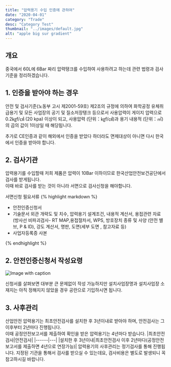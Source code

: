 ```yaml
---
title: "압력용기 수입 인증에 관하여"
date: "2020-04-01"
category: "Trade"
desc: "Category Test"
thumbnail: "../images/default.jpg"
alt: "apple big sur gradient"
---
```


## 개요

중국에서 60L에 6Bar 짜리 압력탱크를 수입하여 사용하려고 하는데 관련 법령과 검사기준을 정리하겠습니다.

## 1. 인증을 받아야 하는 경우

안전 및 검사기준(노동부 고시 제2001-59호) 제2조의 규정에 의하여 화학공정 유체취급용기 및 모든 사업장의 공기 및 질소저장탱크 등으로서
사용압력이 게이지 압력으로 0.2㎏f/㎠ (20 kpa) 이상이 되고, 사용압력 (단위：㎏f/㎠)과 용기 내용적 (단위：㎥) 의 곱의 값이 1이상일 때 해당됩니다.

추가로 CE인증과 같이 해외에서 인증을 받았다 하더라도 면제대상이 아니면 다시 한국에서 인증을 받아야 합니다.

## 2. 검사기관

압력용기를 수입할때 저희 제품은 압력이 10Bar 이하이므로 한국산업안전보건공단에서 검사를 받게됩니다.  
이때 바로 검사를 받는 것이 아니라 서면으로 검사신청을 해야합니다.

서면신청 필요서류
{% highlight markdown %}

- 안전인증신청서
- 기술문서
  외관 개략도 및 치수, 압력용기 설계조건, 내용적 계산서, 용접관련 자료
  (방사선 비파괴검사- RT MAP,용접절차서, WPS, 방호장치 종류 및 사양 (안전 밸브, P & ID), 강도 계산서,
  명판, 도면(세부 도면 , 참고자료 등)
- 사업자등록증 사본

{% endhighlight %}

## 2. 안전인증신청서 작성요령

![Image with caption](/assets/2020-04-01-airtank/document.PNG)

신청서를 살펴보면 대부분 큰 문제없이 작성 가능하지만 설치사업장명과 설치사업장 소재지는 아직 정해지지 않았을 경우 공란으로 기입하시면 됩니다.

## 3. 사후관리

산업안전 압력용기는 최초안전검사를 설치한 후 3년이내로 받아야 하며, 안전검사는 그 이후부터 2년마다 진행됩니다.  
이때 공정안전보고서를 제출하여 확인을 받은 압력용기는 4년마다 받습니다.
|최초안전검사|안전검사|
|------|---|
|설치한 후 3년이내|최초안전검사 이후 2년마다(공정안전보고서를 제출하면 4년으로 연장가능)|
압력용기의 사후관리는 정기검사를 통해 진행됩니다. 지정된 기관을 통해서 검사를 받으실 수 있는데요, 검사비용은 별도로 발생되니 꼭 참고하시길 바랍니다.
